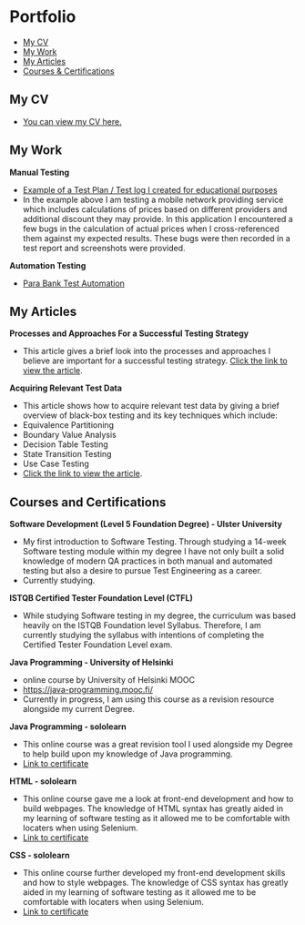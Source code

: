 # Portfolio
- [My CV](#My-CV)
- [My Work](#My-Work)
- [My Articles](#my-articles)
- [Courses & Certifications](#Courses-and-Certifications)

## My CV
* [You can view my CV here.](https://drive.google.com/file/d/1sjPQZIsOF7pYOe6izD9hJYH0PX90pBJY/view?usp=share_link)
## My Work
__Manual Testing__
 * [Example of a Test Plan / Test log I created for educational purposes](https://docs.google.com/spreadsheets/d/1NOWuZfHz2At_I7FeXZSv4b5HHJd4XyMb/edit?usp=share_link&ouid=101894223347022747102&rtpof=true&sd=true)
 * In the example above I am testing a mobile network providing service which includes calculations of prices based on different providers and additional discount they may provide. In this application I encountered a few bugs in the calculation of actual prices when I cross-referenced them against my expected results. These bugs were then recorded in a test report and screenshots were provided.

__Automation Testing__
* [Para Bank Test Automation](https://github.com/Krismcnulty/ParaBank_Testing)



## My Articles
__Processes and Approaches For a Successful Testing Strategy__
  * This article gives a brief look into the processes and approaches I believe are important for a successful testing strategy. [Click the link to view the article](https://drive.google.com/file/d/1RVbv5DX9hvnqKNIU68LbhtwyerLobNMh/view?usp=share_link).

__Acquiring Relevant Test Data__
  * This article shows how to acquire relevant test data by giving a brief overview of black-box testing and its key techniques which include:
  *  Equivalence Partitioning
  *  Boundary Value Analysis
  *  Decision Table Testing
  *  State Transition Testing
  *  Use Case Testing 
  * [Click the link to view the article](https://drive.google.com/file/d/1SDewYK9xMTt-AJr4iDDnrM-cC0ykmAHF/view?usp=share_link).

## Courses and Certifications
__Software Development (Level 5 Foundation Degree) - Ulster University__
* My first introduction to Software Testing. Through studying a 14-week Software testing module within my degree I have not only built a solid knowledge of modern QA practices in both manual and automated testing but also a desire to pursue Test Engineering as a career. 
* Currently studying.

__ISTQB Certified Tester Foundation Level (CTFL)__
* While studying Software testing in my degree, the curriculum was based heavily on the ISTQB Foundation level Syllabus. Therefore, I am currently studying the syllabus with intentions of completing the Certified Tester Foundation Level exam.

__Java Programming - University of Helsinki__
* online course by University of Helsinki MOOC
* https://java-programming.mooc.fi/
* Currently in progress, I am using this course as a revision resource alongside my current Degree.

__Java Programming - sololearn__
* This online course was a great revision tool I used alongside my Degree to help build upon my knowledge of Java programming.
* [Link to certificate]()

__HTML - sololearn__
* This online course gave me a look at front-end development and how to build webpages. The knowledge of HTML syntax has greatly aided in my learning of software testing as it allowed me to be comfortable with locaters when using Selenium.
* [Link to certificate](https://drive.google.com/file/d/1x1aipTNoF3HnEd1QxRbG2AYnM17NdDEt/view?usp=share_link)

__CSS - sololearn__
* This online course further developed my front-end development skills and how to style webpages. The knowledge of CSS syntax has greatly aided in my learning of software testing as it allowed me to be comfortable with locaters when using Selenium.
* [Link to certificate]()



